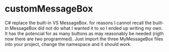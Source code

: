 # customMessageBox
C# replace the built-in VS MessageBox. 
for reasons I cannot recall the built-in MessageBox did not do what I wanted it to so I ended up writing my own. 
It has the potencial for as many buttons as may reasonably be needed (rigth now there are two programmed). 
Just import the three MyMessageBox files into your project, change the namespace and it should work.
